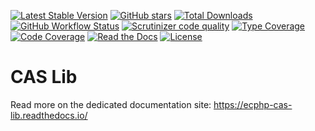 [![Latest Stable Version](https://img.shields.io/packagist/v/ecphp/cas-lib.svg?style=flat-square)](https://packagist.org/packages/ecphp/cas-lib)
 [![GitHub stars](https://img.shields.io/github/stars/ecphp/cas-lib.svg?style=flat-square)](https://packagist.org/packages/ecphp/cas-lib)
 [![Total Downloads](https://img.shields.io/packagist/dt/ecphp/cas-lib.svg?style=flat-square)](https://packagist.org/packages/ecphp/cas-lib)
 [![GitHub Workflow Status](https://img.shields.io/github/workflow/status/ecphp/cas-lib/Continuous%20Integration?style=flat-square)](https://github.com/ecphp/cas-lib/actions)
 [![Scrutinizer code quality](https://img.shields.io/scrutinizer/quality/g/ecphp/cas-lib/master.svg?style=flat-square)](https://scrutinizer-ci.com/g/ecphp/cas-lib/?branch=master)
 [![Type Coverage](https://shepherd.dev/github/ecphp/cas-lib/coverage.svg)](https://shepherd.dev/github/ecphp/cas-lib)
 [![Code Coverage](https://img.shields.io/scrutinizer/coverage/g/ecphp/cas-lib/master.svg?style=flat-square)](https://scrutinizer-ci.com/g/ecphp/cas-lib/?branch=master)
 [![Read the Docs](https://img.shields.io/readthedocs/ecphp-cas-lib?style=flat-square)](https://ecphp-cas-lib.readthedocs.io/)
 [![License](https://img.shields.io/packagist/l/ecphp/cas-lib.svg?style=flat-square)](https://packagist.org/packages/ecphp/cas-lib)

# CAS Lib

Read more on the dedicated documentation site: https://ecphp-cas-lib.readthedocs.io/